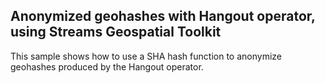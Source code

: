 ## Anonymized geohashes with Hangout operator, using Streams Geospatial Toolkit

This sample shows how to use a SHA hash function to anonymize geohashes produced by the Hangout operator. 
